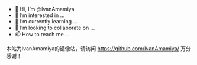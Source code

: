 - 👋 Hi, I’m @lvanAmamiya
- 👀 I’m interested in ...
- 🌱 I’m currently learning ...
- 💞️ I’m looking to collaborate on ...
- 📫 How to reach me ...

<!---
lvanAmamiya/lvanAmamiya is a ✨ special ✨ repository because its `README.md` (this file) appears on your GitHub profile.
You can click the Preview link to take a look at your changes.
--->
本站为IvanAmamiya的镜像站，请访问
https://github.com/IvanAmamiya/
万分感谢！
